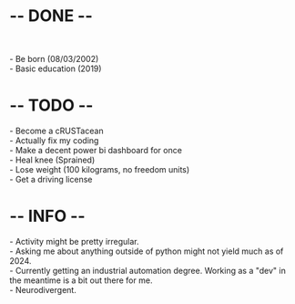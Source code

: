 <html>
  <body>
   <h1> -- DONE -- </h1> <br>

<p>
- Be born (08/03/2002) <br>
- Basic education (2019) 
</p>

<h1> -- TODO -- <br> </h1>

<p>
- Become a cRUSTacean <br>
- Actually fix my coding <br>
- Make a decent power bi dashboard for once <br>
- Heal knee (Sprained) <br>
- Lose weight (100 kilograms, no freedom units) <br>
- Get a driving license <br> 
</p>

<h1> -- INFO -- <br> </h1>

<p>
- Activity might be pretty irregular. <br>
- Asking me about anything outside of python might not yield much as of 2024. <br>
- Currently getting an industrial automation degree. Working as a "dev" in the meantime is a bit out there for me. <br>
- Neurodivergent. <br> 
</p>
  </body>
</html>
